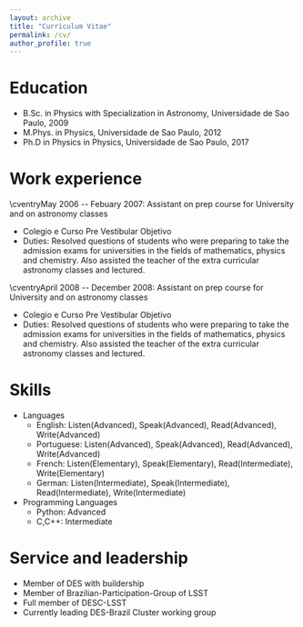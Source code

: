 ```yaml
---
layout: archive
title: "Curriculum Vitae"
permalink: /cv/
author_profile: true
---
```


Education
======
* B.Sc. in Physics with Specialization in Astronomy, Universidade de Sao Paulo, 2009
* M.Phys. in Physics, Universidade de Sao Paulo, 2012
* Ph.D in Physics in Physics, Universidade de Sao Paulo, 2017


Work experience
======
\cventryMay 2006 -- Febuary 2007: Assistant on prep course for University and on astronomy classes
  * Colegio e Curso Pre Vestibular Objetivo
  * Duties: Resolved questions of students who were preparing to take the admission exams for universities in the fields of mathematics, physics and chemistry. Also assisted the teacher of the extra curricular astronomy classes and lectured.

\cventryApril 2008 -- December 2008: Assistant on prep course for University and on astronomy classes
  * Colegio e Curso Pre Vestibular Objetivo
  * Duties: Resolved questions of students who were preparing to take the admission exams for universities in the fields of mathematics, physics and chemistry. Also assisted the teacher of the extra curricular astronomy classes and lectured.
  
Skills
======
* Languages
  * English: Listen(Advanced), Speak(Advanced), Read(Advanced), Write(Advanced)
  * Portuguese: Listen(Advanced), Speak(Advanced), Read(Advanced), Write(Advanced)
  * French: Listen(Elementary), Speak(Elementary), Read(Intermediate), Write(Elementary)
  * German: Listen(Intermediate), Speak(Intermediate), Read(Intermediate), Write(Intermediate)
* Programming Languages
  * Python: Advanced
  * C,C++: Intermediate

Service and leadership
======
* Member of DES with buildership
* Member of Brazilian-Participation-Group of LSST
* Full member of DESC-LSST
* Currently leading DES-Brazil Cluster working group
